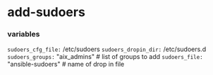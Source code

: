 # add-sudoers

### variables
`sudoers_cfg_file:` /etc/sudoers
`sudoers_dropin_dir:` /etc/sudoers.d
`sudoers_groups:` "aix_admins" # list of groups to add
`sudoers_file:` "ansible-sudoers" # name of drop in file
